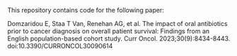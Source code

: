 This repository contains code for the following paper:

Domzaridou E, Staa T Van, Renehan AG, et al. The impact of oral antibiotics prior to cancer diagnosis on overall patient survival: Findings from an English population-based cohort study. Curr Oncol. 2023;30(9):8434-8443. doi:10.3390/CURRONCOL30090614
